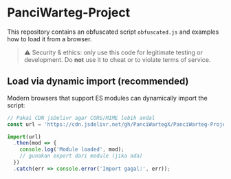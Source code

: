 # PanciWarteg-Project

This repository contains an obfuscated script `obfuscated.js` and examples how to load it from a browser.

> ⚠️ Security & ethics: only use this code for legitimate testing or development. Do **not** use it to cheat or to violate terms of service.

## Load via dynamic import (recommended)

Modern browsers that support ES modules can dynamically import the script:

```javascript
// Pakai CDN jsDelivr agar CORS/MIME lebih andal
const url = 'https://cdn.jsdelivr.net/gh/PanciWartegX/PanciWarteg-Project@main/obfuscated.js';

import(url)
  .then(mod => {
    console.log('Module loaded', mod);
    // gunakan export dari module (jika ada)
  })
  .catch(err => console.error('Import gagal:', err));
